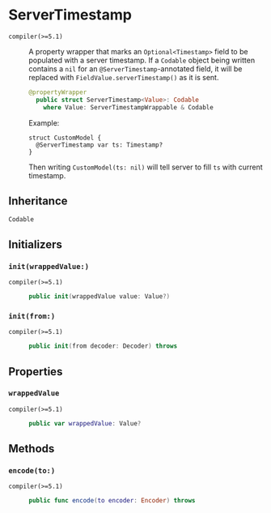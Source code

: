 # ServerTimestamp

<dl>
<dt><code>compiler(>=5.1)</code></dt>
<dd>

A property wrapper that marks an `Optional<Timestamp>` field to be
populated with a server timestamp. If a `Codable` object being written
contains a `nil` for an `@ServerTimestamp`-annotated field, it will be
replaced with `FieldValue.serverTimestamp()` as it is sent.

``` swift
@propertyWrapper
  public struct ServerTimestamp<Value>: Codable
    where Value: ServerTimestampWrappable & Codable 
```

Example:

``` 
struct CustomModel {
  @ServerTimestamp var ts: Timestamp?
}
```

Then writing `CustomModel(ts: nil)` will tell server to fill `ts` with
current timestamp.

</dd>
</dl>

## Inheritance

`Codable`

## Initializers

### `init(wrappedValue:)`

<dl>
<dt><code>compiler(>=5.1)</code></dt>
<dd>

``` swift
public init(wrappedValue value: Value?) 
```

</dd>
</dl>

### `init(from:)`

<dl>
<dt><code>compiler(>=5.1)</code></dt>
<dd>

``` swift
public init(from decoder: Decoder) throws 
```

</dd>
</dl>

## Properties

### `wrappedValue`

<dl>
<dt><code>compiler(>=5.1)</code></dt>
<dd>

``` swift
public var wrappedValue: Value? 
```

</dd>
</dl>

## Methods

### `encode(to:)`

<dl>
<dt><code>compiler(>=5.1)</code></dt>
<dd>

``` swift
public func encode(to encoder: Encoder) throws 
```

</dd>
</dl>
